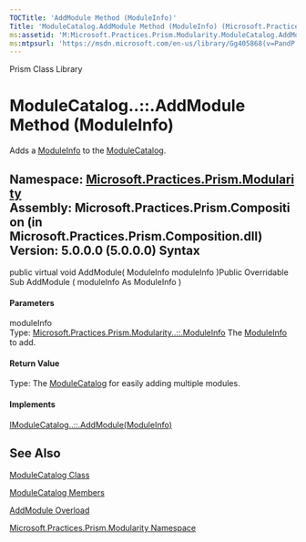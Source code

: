 ```yaml
---
TOCTitle: 'AddModule Method (ModuleInfo)'
Title: 'ModuleCatalog.AddModule Method (ModuleInfo) (Microsoft.Practices.Prism.Modularity)'
ms:assetid: 'M:Microsoft.Practices.Prism.Modularity.ModuleCatalog.AddModule(Microsoft.Practices.Prism.Modularity.ModuleInfo)'
ms:mtpsurl: 'https://msdn.microsoft.com/en-us/library/Gg405868(v=PandP.50)'
---
```


Prism Class Library

ModuleCatalog..::.AddModule Method (ModuleInfo)
===============================================

Adds a [ModuleInfo](https://msdn.microsoft.com/t:microsoft.practices.prism.modularity.moduleinfo) to the [ModuleCatalog](https://msdn.microsoft.com/t:microsoft.practices.prism.modularity.modulecatalog).

**Namespace:** [Microsoft.Practices.Prism.Modularity](https://msdn.microsoft.com/n:microsoft.practices.prism.modularity)
**Assembly:** Microsoft.Practices.Prism.Composition (in Microsoft.Practices.Prism.Composition.dll) Version: 5.0.0.0 (5.0.0.0)
Syntax
------

<span id="syntaxToggle"></span>public virtual void AddModule( ModuleInfo moduleInfo )Public Overridable Sub AddModule ( moduleInfo As ModuleInfo )
#### Parameters

moduleInfo  
Type: [Microsoft.Practices.Prism.Modularity..::.ModuleInfo](https://msdn.microsoft.com/t:microsoft.practices.prism.modularity.moduleinfo)
The [ModuleInfo](https://msdn.microsoft.com/t:microsoft.practices.prism.modularity.moduleinfo) to add.

#### Return Value

Type:
The [ModuleCatalog](https://msdn.microsoft.com/t:microsoft.practices.prism.modularity.modulecatalog) for easily adding multiple modules.
#### Implements

[IModuleCatalog..::.AddModule(ModuleInfo)](https://msdn.microsoft.com/m:microsoft.practices.prism.modularity.imodulecatalog.addmodule(microsoft.practices.prism.modularity.moduleinfo))

See Also
--------

<span id="seeAlsoToggle"></span>
[ModuleCatalog Class](https://msdn.microsoft.com/t:microsoft.practices.prism.modularity.modulecatalog)

[ModuleCatalog Members](https://msdn.microsoft.com/allmembers.t:microsoft.practices.prism.modularity.modulecatalog)

[AddModule Overload](https://msdn.microsoft.com/overload:microsoft.practices.prism.modularity.modulecatalog.addmodule)

[Microsoft.Practices.Prism.Modularity Namespace](https://msdn.microsoft.com/n:microsoft.practices.prism.modularity)
